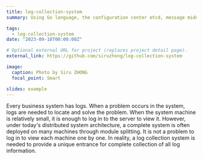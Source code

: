 ```yaml
---
title: log-collection-system
summary: Using Go language, the configuration center etcd, message middleware Kafka, search engine ElasticSearch, time series database InfluxDB, and log collection system developed by visualization platform Kibana and Grafana.

tags:
  - log-collection-system
date: "2023-09-18T00:00:00Z"

# Optional external URL for project (replaces project detail page).
external_link: https://github.com/siruzhong/log-collection-system

image:
  caption: Photo by Siru ZHONG
  focal_point: Smart

slides: example
---
```


Every business system has logs. When a problem occurs in the system, logs are needed to locate and solve the problem. When the system machine is relatively small, it is enough to log in to the server to view it. However, under today's distributed system architecture, a complete system is often deployed on many machines through module splitting. It is not a problem to log in to view each machine one by one. In reality, a log collection system is needed to provide a unique entrance for complete collection of all log information.
